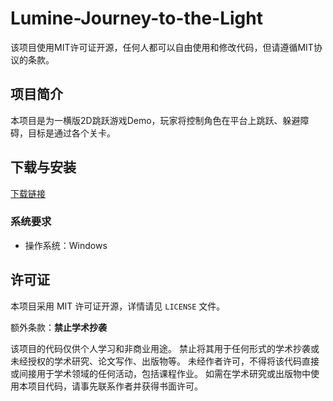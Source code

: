 # Lumine-Journey-to-the-Light

该项目使用MIT许可证开源，任何人都可以自由使用和修改代码，但请遵循MIT协议的条款。

## 项目简介

本项目是为一横版2D跳跃游戏Demo，玩家将控制角色在平台上跳跃、躲避障碍，目标是通过各个关卡。

## 下载与安装

[下载链接](https://www.taptap.cn/app/727204)

### 系统要求
- 操作系统：Windows 

## 许可证

本项目采用 MIT 许可证开源，详情请见 `LICENSE` 文件。

额外条款：**禁止学术抄袭**

该项目的代码仅供个人学习和非商业用途。
禁止将其用于任何形式的学术抄袭或未经授权的学术研究、论文写作、出版物等。
未经作者许可，不得将该代码直接或间接用于学术领域的任何活动，包括课程作业。
如需在学术研究或出版物中使用本项目代码，请事先联系作者并获得书面许可。
